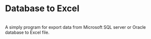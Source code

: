 # Database to Excel
<br/>
A simply program for export data from Microsoft SQL server or Oracle database to Excel file.<br/>
